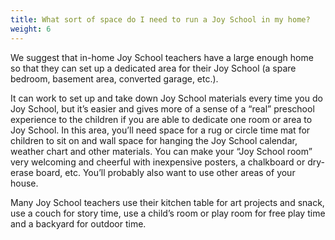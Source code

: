 ```yaml
---
title: What sort of space do I need to run a Joy School in my home?
weight: 6
---
```

We suggest that in-home Joy School teachers have a large enough home so that they can set up a dedicated area for their Joy School (a spare bedroom, basement area, converted garage, etc.).

It can work to set up and take down Joy School materials every time you do Joy School, but it’s easier and gives more of a sense of a “real” preschool experience to the children if you are able to dedicate one room or area to Joy School. In this area, you’ll need space for a rug or circle time mat for children to sit on and wall space for hanging the Joy School calendar, weather chart and other materials.  You can make your “Joy School room” very welcoming and cheerful with inexpensive posters, a chalkboard or dry-erase board, etc. You’ll probably also want to use other areas of your house.

Many Joy School teachers use their kitchen table for art projects and snack, use a couch for story time, use a child’s room or play room for free play time and a backyard for outdoor time.